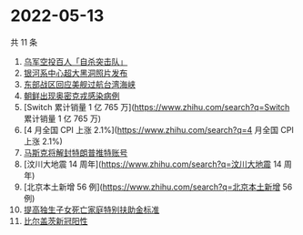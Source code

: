 # 2022-05-13

共 11 条

<!-- BEGIN ZHIHUSEARCH -->
<!-- 最后更新时间 Fri May 13 2022 01:22:41 GMT+0800 (China Standard Time) -->
1. [乌军空投百人「自杀突击队」](https://www.zhihu.com/search?q=乌军空投百人「自杀突击队」)
1. [银河系中心超大黑洞照片发布](https://www.zhihu.com/search?q=银河系中心超大黑洞照片发布)
1. [东部战区回应美舰过航台湾海峡](https://www.zhihu.com/search?q=东部战区回应美舰过航台湾海峡)
1. [朝鲜出现奥密克戎感染病例](https://www.zhihu.com/search?q=朝鲜出现奥密克戎感染病例)
1. [Switch 累计销量 1 亿 765 万](https://www.zhihu.com/search?q=Switch 累计销量 1 亿 765 万)
1. [4 月全国 CPI 上涨 2.1%](https://www.zhihu.com/search?q=4 月全国 CPI 上涨 2.1%)
1. [马斯克将解封特朗普推特账号](https://www.zhihu.com/search?q=马斯克将解封特朗普推特账号)
1. [汶川大地震 14 周年](https://www.zhihu.com/search?q=汶川大地震 14 周年)
1. [北京本土新增 56 例](https://www.zhihu.com/search?q=北京本土新增 56 例)
1. [提高独生子女死亡家庭特别扶助金标准](https://www.zhihu.com/search?q=提高独生子女死亡家庭特别扶助金标准)
1. [比尔盖茨新冠阳性](https://www.zhihu.com/search?q=比尔盖茨新冠阳性)
<!-- END ZHIHUSEARCH -->
